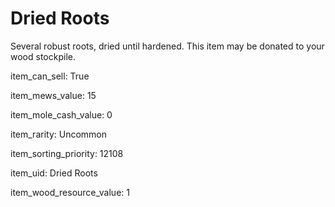 # Dried Roots

Several robust roots, dried until hardened. This item may be donated to your wood stockpile.

item_can_sell: True

item_mews_value: 15

item_mole_cash_value: 0

item_rarity: Uncommon

item_sorting_priority: 12108

item_uid: Dried Roots

item_wood_resource_value: 1